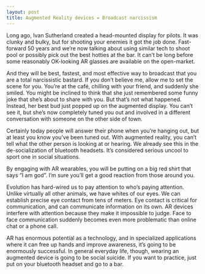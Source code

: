 ```yaml
---
layout: post
title: Augmented Reality devices = Broadcast narcissism
---
```



Long ago, Ivan Sutherland created a head-mounted display for pilots. It was clunky and bulky, but for shooting your enemies it got the job done. Fast-forward 50 years and we&rsquo;re now talking about using similar tech to shoot pool or possibly pick out the best hotties at the bar. It can&rsquo;t be long before some reasonably OK-looking AR glasses are available on the open-market.

And they will be best, fastest, and most effective way to broadcast that you are a total narcissistic bastard. If you don&rsquo;t believe me, allow me to set the scene for you. You&rsquo;re at the café, chilling with your friend, and suddenly she smiled. You might be inclined to think that she just remembered some funny joke that she&rsquo;s about to share with you. But that&rsquo;s not what happened. Instead, her best bud just popped up on the augmented display. You can&rsquo;t see it, but she&rsquo;s now completely tuned you out and involved in a different conversation with someone on the other side of town.

Certainly today people will answer their phone when you&rsquo;re hanging out, but at least you know you&rsquo;ve been tuned out. With augmented reality, you can&rsquo;t tell what the other person is looking at or hearing. We already see this in the de-socialization of bluetooth headsets. It&rsquo;s considered serious uncool to sport one in social situations.

By engaging with AR wearables, you will be putting on a big red shirt that says “I am god”. I&rsquo;m sure you&rsquo;ll get a good reaction from those around you.

Evolution has hard-wired us to pay attention to who&rsquo;s paying attention. Unlike virtually all other animals, we have whites of our eyes. We can establish precise eye contact from tens of meters. Eye contact is critical for communication, and can communicate information on its own. AR devices interfere with attention because they make it impossible to judge. Face to face communication suddenly becomes even more problematic than online chat or a phone call.

AR has enormous potential as a technology, and in specialized applications where it can free up hands and improve awareness, it&rsquo;s going to be enormously successful. In general everyday life, though, wearing an augmented device is going to be social suicide. If you want to practice, just put on your bluetooth headset and go to a bar.
